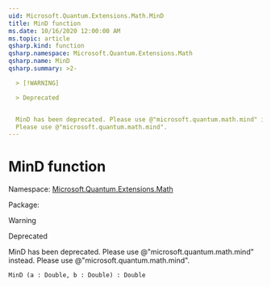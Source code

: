 ```yaml
---
uid: Microsoft.Quantum.Extensions.Math.MinD
title: MinD function
ms.date: 10/16/2020 12:00:00 AM
ms.topic: article
qsharp.kind: function
qsharp.namespace: Microsoft.Quantum.Extensions.Math
qsharp.name: MinD
qsharp.summary: >2-

  > [!WARNING]

  > Deprecated


  MinD has been deprecated. Please use @"microsoft.quantum.math.mind" instead.
  Please use @"microsoft.quantum.math.mind".
---
```


# MinD function

Namespace: [Microsoft.Quantum.Extensions.Math](xref:Microsoft.Quantum.Extensions.Math)

Package: [](https://nuget.org/packages/)


> [!WARNING]
> Deprecated
MinD has been deprecated. Please use @"microsoft.quantum.math.mind" instead.Please use @"microsoft.quantum.math.mind".

```Q#
MinD (a : Double, b : Double) : Double
```
